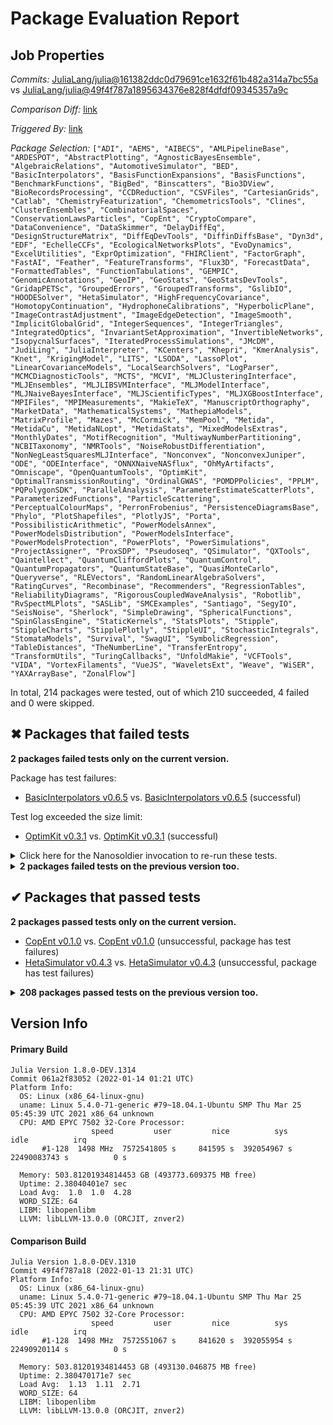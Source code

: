 # Package Evaluation Report

## Job Properties

*Commits:* [JuliaLang/julia@161382ddc0d79691ce1632f61b482a314a7bc55a](https://github.com/JuliaLang/julia/commit/161382ddc0d79691ce1632f61b482a314a7bc55a) vs [JuliaLang/julia@49f4f787a1895634376e828f4dfdf09345357a9c](https://github.com/JuliaLang/julia/commit/49f4f787a1895634376e828f4dfdf09345357a9c)

*Comparison Diff:* [link](https://github.com/JuliaLang/julia/compare/49f4f787a1895634376e828f4dfdf09345357a9c..161382ddc0d79691ce1632f61b482a314a7bc55a)

*Triggered By:* [link](https://github.com/JuliaLang/julia/pull/43793#issuecomment-1012603615)

*Package Selection:* `["ADI", "AEMS", "AIBECS", "AMLPipelineBase", "ARDESPOT", "AbstractPlotting", "AgnosticBayesEnsemble", "AlgebraicRelations", "AutomotiveSimulator", "BED", "BasicInterpolators", "BasisFunctionExpansions", "BasisFunctions", "BenchmarkFunctions", "BigBed", "Binscatters", "Bio3DView", "BioRecordsProcessing", "CCDReduction", "CSVFiles", "CartesianGrids", "Catlab", "ChemistryFeaturization", "ChemometricsTools", "Clines", "ClusterEnsembles", "CombinatorialSpaces", "ConservationLawsParticles", "CopEnt", "CryptoCompare", "DataConvenience", "DataSkimmer", "DelayDiffEq", "DesignStructureMatrix", "DiffEqDevTools", "DiffinDiffsBase", "Dyn3d", "EDF", "EchelleCCFs", "EcologicalNetworksPlots", "EvoDynamics", "ExcelUtilities", "ExprOptimization", "FHIRClient", "FactorGraph", "FastAI", "Feather", "FeatureTransforms", "Flux3D", "ForecastData", "FormattedTables", "FunctionTabulations", "GEMPIC", "GenomicAnnotations", "GeoIP", "GeoStats", "GeoStatsDevTools", "GridapPETSc", "GroupedErrors", "GroupedTransforms", "GslibIO", "HOODESolver", "HetaSimulator", "HighFrequencyCovariance", "HomotopyContinuation", "HydrophoneCalibrations", "HyperbolicPlane", "ImageContrastAdjustment", "ImageEdgeDetection", "ImageSmooth", "ImplicitGlobalGrid", "IntegerSequences", "IntegerTriangles", "IntegratedOptics", "InvariantSetApproximation", "InvertibleNetworks", "IsopycnalSurfaces", "IteratedProcessSimulations", "JMcDM", "JudiLing", "JuliaInterpreter", "KCenters", "Khepri", "KmerAnalysis", "Knet", "KrigingModel", "LITS", "LSODA", "LassoPlot", "LinearCovarianceModels", "LocalSearchSolvers", "LogParser", "MCMCDiagnosticTools", "MCTS", "MCVI", "MLJClusteringInterface", "MLJEnsembles", "MLJLIBSVMInterface", "MLJModelInterface", "MLJNaiveBayesInterface", "MLJScientificTypes", "MLJXGBoostInterface", "MPIFiles", "MPIMeasurements", "MakieTeX", "ManuscriptOrthography", "MarketData", "MathematicalSystems", "MathepiaModels", "MatrixProfile", "Mazes", "McCormick", "MemPool", "Metida", "MetidaCu", "MetidaNLopt", "MetidaStats", "MixedModelsExtras", "MonthlyDates", "MotifRecognition", "MultiwayNumberPartitioning", "NCBITaxonomy", "NMRTools", "NoiseRobustDifferentiation", "NonNegLeastSquaresMLJInterface", "Nonconvex", "NonconvexJuniper", "ODE", "ODEInterface", "ONNXNaiveNASflux", "OhMyArtifacts", "Omniscape", "OpenQuantumTools", "OptimKit", "OptimalTransmissionRouting", "OrdinalGWAS", "POMDPPolicies", "PPLM", "PQPolygonSDK", "ParallelAnalysis", "ParameterEstimateScatterPlots", "ParameterizedFunctions", "ParticleScattering", "PerceptualColourMaps", "PerronFrobenius", "PersistenceDiagramsBase", "Phylo", "PlotShapefiles", "PlotlyJS", "Porta", "PossibilisticArithmetic", "PowerModelsAnnex", "PowerModelsDistribution", "PowerModelsInterface", "PowerModelsProtection", "PowerPlots", "PowerSimulations", "ProjectAssigner", "ProxSDP", "Pseudoseq", "QSimulator", "QXTools", "Qaintellect", "QuantumCliffordPlots", "QuantumControl", "QuantumPropagators", "QuantumStateBase", "QuasiMonteCarlo", "Queryverse", "RLEVectors", "RandomLinearAlgebraSolvers", "RatingCurves", "Recombinase", "Recommenders", "RegressionTables", "ReliabilityDiagrams", "RigorousCoupledWaveAnalysis", "Robotlib", "RvSpectMLPlots", "SASLib", "SMCExamples", "Santiago", "SegyIO", "SeisNoise", "Sherlock", "SimpleDrawing", "SphericalFunctions", "SpinGlassEngine", "StaticKernels", "StatsPlots", "Stipple", "StippleCharts", "StipplePlotly", "StippleUI", "StochasticIntegrals", "StomataModels", "Survival", "SwagUI", "SymbolicRegression", "TableDistances", "TheNumberLine", "TransferEntropy", "TransformUtils", "TuringCallbacks", "UnfoldMakie", "VCFTools", "VIDA", "VortexFilaments", "VueJS", "WaveletsExt", "Weave", "WiSER", "YAXArrayBase", "ZonalFlow"]`

In total, 214 packages were tested, out of which 210 succeeded, 4 failed and 0 were skipped.


## ✖ Packages that failed tests

**2 packages failed tests only on the current version.**

Package has test failures:

- [BasicInterpolators v0.6.5](https://s3.amazonaws.com/julialang-reports/nanosoldier/pkgeval/by_hash/161382d_vs_49f4f78/BasicInterpolators.1.8.0-DEV-061a2f83052.log) vs. [BasicInterpolators v0.6.5](https://s3.amazonaws.com/julialang-reports/nanosoldier/pkgeval/by_hash/161382d_vs_49f4f78/BasicInterpolators.1.8.0-DEV-49f4f787a18.log) (successful)

Test log exceeded the size limit:

- [OptimKit v0.3.1](https://s3.amazonaws.com/julialang-reports/nanosoldier/pkgeval/by_hash/161382d_vs_49f4f78/OptimKit.1.8.0-DEV-061a2f83052.log) vs. [OptimKit v0.3.1](https://s3.amazonaws.com/julialang-reports/nanosoldier/pkgeval/by_hash/161382d_vs_49f4f78/OptimKit.1.8.0-DEV-49f4f787a18.log) (successful)

<details><summary>Click here for the Nanosoldier invocation to re-run these tests.</summary>
<p>

```
@nanosoldier `runtests(["BasicInterpolators", "OptimKit"], vs = ":master")`
```

</p>
</details>


<details><summary><strong>2 packages failed tests on the previous version too.</strong></summary>
<p>

Package has test failures:

- [FHIRClient v1.0.3](https://s3.amazonaws.com/julialang-reports/nanosoldier/pkgeval/by_hash/161382d_vs_49f4f78/FHIRClient.1.8.0-DEV-061a2f83052.log)
- [POMDPPolicies v0.4.2](https://s3.amazonaws.com/julialang-reports/nanosoldier/pkgeval/by_hash/161382d_vs_49f4f78/POMDPPolicies.1.8.0-DEV-061a2f83052.log)

</p>
</details>


## ✔ Packages that passed tests

**2 packages passed tests only on the current version.**

- [CopEnt v0.1.0](https://s3.amazonaws.com/julialang-reports/nanosoldier/pkgeval/by_hash/161382d_vs_49f4f78/CopEnt.1.8.0-DEV-061a2f83052.log) vs. [CopEnt v0.1.0](https://s3.amazonaws.com/julialang-reports/nanosoldier/pkgeval/by_hash/161382d_vs_49f4f78/CopEnt.1.8.0-DEV-49f4f787a18.log) (unsuccessful, package has test failures)
- [HetaSimulator v0.4.3](https://s3.amazonaws.com/julialang-reports/nanosoldier/pkgeval/by_hash/161382d_vs_49f4f78/HetaSimulator.1.8.0-DEV-061a2f83052.log) vs. [HetaSimulator v0.4.3](https://s3.amazonaws.com/julialang-reports/nanosoldier/pkgeval/by_hash/161382d_vs_49f4f78/HetaSimulator.1.8.0-DEV-49f4f787a18.log) (unsuccessful, package has test failures)

<details><summary><strong>208 packages passed tests on the previous version too.</strong></summary>
<p>

- [ADI v0.7.0](https://s3.amazonaws.com/julialang-reports/nanosoldier/pkgeval/by_hash/161382d_vs_49f4f78/ADI.1.8.0-DEV-061a2f83052.log)
- [AEMS v0.1.4](https://s3.amazonaws.com/julialang-reports/nanosoldier/pkgeval/by_hash/161382d_vs_49f4f78/AEMS.1.8.0-DEV-061a2f83052.log)
- [AIBECS v0.11.2](https://s3.amazonaws.com/julialang-reports/nanosoldier/pkgeval/by_hash/161382d_vs_49f4f78/AIBECS.1.8.0-DEV-061a2f83052.log)
- [AMLPipelineBase v0.1.11](https://s3.amazonaws.com/julialang-reports/nanosoldier/pkgeval/by_hash/161382d_vs_49f4f78/AMLPipelineBase.1.8.0-DEV-061a2f83052.log)
- [ARDESPOT v0.3.5](https://s3.amazonaws.com/julialang-reports/nanosoldier/pkgeval/by_hash/161382d_vs_49f4f78/ARDESPOT.1.8.0-DEV-061a2f83052.log)
- [AbstractPlotting v0.18.3](https://s3.amazonaws.com/julialang-reports/nanosoldier/pkgeval/by_hash/161382d_vs_49f4f78/AbstractPlotting.1.8.0-DEV-061a2f83052.log)
- [AgnosticBayesEnsemble v0.2.1](https://s3.amazonaws.com/julialang-reports/nanosoldier/pkgeval/by_hash/161382d_vs_49f4f78/AgnosticBayesEnsemble.1.8.0-DEV-061a2f83052.log)
- [AlgebraicRelations v0.3.0](https://s3.amazonaws.com/julialang-reports/nanosoldier/pkgeval/by_hash/161382d_vs_49f4f78/AlgebraicRelations.1.8.0-DEV-061a2f83052.log)
- [AutomotiveSimulator v0.1.2](https://s3.amazonaws.com/julialang-reports/nanosoldier/pkgeval/by_hash/161382d_vs_49f4f78/AutomotiveSimulator.1.8.0-DEV-061a2f83052.log)
- [BED v0.2.1](https://s3.amazonaws.com/julialang-reports/nanosoldier/pkgeval/by_hash/161382d_vs_49f4f78/BED.1.8.0-DEV-061a2f83052.log)
- [BasisFunctionExpansions v1.1.1](https://s3.amazonaws.com/julialang-reports/nanosoldier/pkgeval/by_hash/161382d_vs_49f4f78/BasisFunctionExpansions.1.8.0-DEV-061a2f83052.log)
- [BasisFunctions v0.4.3](https://s3.amazonaws.com/julialang-reports/nanosoldier/pkgeval/by_hash/161382d_vs_49f4f78/BasisFunctions.1.8.0-DEV-061a2f83052.log)
- [BenchmarkFunctions v0.1.1](https://s3.amazonaws.com/julialang-reports/nanosoldier/pkgeval/by_hash/161382d_vs_49f4f78/BenchmarkFunctions.1.8.0-DEV-061a2f83052.log)
- [BigBed v0.1.0](https://s3.amazonaws.com/julialang-reports/nanosoldier/pkgeval/by_hash/161382d_vs_49f4f78/BigBed.1.8.0-DEV-061a2f83052.log)
- [Binscatters v0.2.1](https://s3.amazonaws.com/julialang-reports/nanosoldier/pkgeval/by_hash/161382d_vs_49f4f78/Binscatters.1.8.0-DEV-061a2f83052.log)
- [Bio3DView v0.1.3](https://s3.amazonaws.com/julialang-reports/nanosoldier/pkgeval/by_hash/161382d_vs_49f4f78/Bio3DView.1.8.0-DEV-061a2f83052.log)
- [BioRecordsProcessing v0.1.0](https://s3.amazonaws.com/julialang-reports/nanosoldier/pkgeval/by_hash/161382d_vs_49f4f78/BioRecordsProcessing.1.8.0-DEV-061a2f83052.log)
- [CCDReduction v0.2.2](https://s3.amazonaws.com/julialang-reports/nanosoldier/pkgeval/by_hash/161382d_vs_49f4f78/CCDReduction.1.8.0-DEV-061a2f83052.log)
- [CSVFiles v1.0.1](https://s3.amazonaws.com/julialang-reports/nanosoldier/pkgeval/by_hash/161382d_vs_49f4f78/CSVFiles.1.8.0-DEV-061a2f83052.log)
- [CartesianGrids v0.1.20](https://s3.amazonaws.com/julialang-reports/nanosoldier/pkgeval/by_hash/161382d_vs_49f4f78/CartesianGrids.1.8.0-DEV-061a2f83052.log)
- [Catlab v0.13.5](https://s3.amazonaws.com/julialang-reports/nanosoldier/pkgeval/by_hash/161382d_vs_49f4f78/Catlab.1.8.0-DEV-061a2f83052.log)
- [ChemistryFeaturization v0.6.1](https://s3.amazonaws.com/julialang-reports/nanosoldier/pkgeval/by_hash/161382d_vs_49f4f78/ChemistryFeaturization.1.8.0-DEV-061a2f83052.log)
- [ChemometricsTools v0.5.15](https://s3.amazonaws.com/julialang-reports/nanosoldier/pkgeval/by_hash/161382d_vs_49f4f78/ChemometricsTools.1.8.0-DEV-061a2f83052.log)
- [Clines v0.1.1](https://s3.amazonaws.com/julialang-reports/nanosoldier/pkgeval/by_hash/161382d_vs_49f4f78/Clines.1.8.0-DEV-061a2f83052.log)
- [ClusterEnsembles v1.0.0](https://s3.amazonaws.com/julialang-reports/nanosoldier/pkgeval/by_hash/161382d_vs_49f4f78/ClusterEnsembles.1.8.0-DEV-061a2f83052.log)
- [CombinatorialSpaces v0.3.0](https://s3.amazonaws.com/julialang-reports/nanosoldier/pkgeval/by_hash/161382d_vs_49f4f78/CombinatorialSpaces.1.8.0-DEV-061a2f83052.log)
- [ConservationLawsParticles v0.8.1](https://s3.amazonaws.com/julialang-reports/nanosoldier/pkgeval/by_hash/161382d_vs_49f4f78/ConservationLawsParticles.1.8.0-DEV-061a2f83052.log)
- [CryptoCompare v0.1.0](https://s3.amazonaws.com/julialang-reports/nanosoldier/pkgeval/by_hash/161382d_vs_49f4f78/CryptoCompare.1.8.0-DEV-061a2f83052.log)
- [DataConvenience v0.3.4](https://s3.amazonaws.com/julialang-reports/nanosoldier/pkgeval/by_hash/161382d_vs_49f4f78/DataConvenience.1.8.0-DEV-061a2f83052.log)
- [DataSkimmer v0.4.1](https://s3.amazonaws.com/julialang-reports/nanosoldier/pkgeval/by_hash/161382d_vs_49f4f78/DataSkimmer.1.8.0-DEV-061a2f83052.log)
- [DelayDiffEq v5.33.0](https://s3.amazonaws.com/julialang-reports/nanosoldier/pkgeval/by_hash/161382d_vs_49f4f78/DelayDiffEq.1.8.0-DEV-061a2f83052.log)
- [DesignStructureMatrix v0.1.0](https://s3.amazonaws.com/julialang-reports/nanosoldier/pkgeval/by_hash/161382d_vs_49f4f78/DesignStructureMatrix.1.8.0-DEV-061a2f83052.log)
- [DiffEqDevTools v2.28.0](https://s3.amazonaws.com/julialang-reports/nanosoldier/pkgeval/by_hash/161382d_vs_49f4f78/DiffEqDevTools.1.8.0-DEV-061a2f83052.log)
- [DiffinDiffsBase v0.4.0](https://s3.amazonaws.com/julialang-reports/nanosoldier/pkgeval/by_hash/161382d_vs_49f4f78/DiffinDiffsBase.1.8.0-DEV-061a2f83052.log)
- [Dyn3d v0.2.1](https://s3.amazonaws.com/julialang-reports/nanosoldier/pkgeval/by_hash/161382d_vs_49f4f78/Dyn3d.1.8.0-DEV-061a2f83052.log)
- [EDF v0.7.2](https://s3.amazonaws.com/julialang-reports/nanosoldier/pkgeval/by_hash/161382d_vs_49f4f78/EDF.1.8.0-DEV-061a2f83052.log)
- [EchelleCCFs v0.2.3](https://s3.amazonaws.com/julialang-reports/nanosoldier/pkgeval/by_hash/161382d_vs_49f4f78/EchelleCCFs.1.8.0-DEV-061a2f83052.log)
- [EcologicalNetworksPlots v0.1.0](https://s3.amazonaws.com/julialang-reports/nanosoldier/pkgeval/by_hash/161382d_vs_49f4f78/EcologicalNetworksPlots.1.8.0-DEV-061a2f83052.log)
- [EvoDynamics v0.11.0](https://s3.amazonaws.com/julialang-reports/nanosoldier/pkgeval/by_hash/161382d_vs_49f4f78/EvoDynamics.1.8.0-DEV-061a2f83052.log)
- [ExcelUtilities v0.1.0](https://s3.amazonaws.com/julialang-reports/nanosoldier/pkgeval/by_hash/161382d_vs_49f4f78/ExcelUtilities.1.8.0-DEV-061a2f83052.log)
- [ExprOptimization v0.2.2](https://s3.amazonaws.com/julialang-reports/nanosoldier/pkgeval/by_hash/161382d_vs_49f4f78/ExprOptimization.1.8.0-DEV-061a2f83052.log)
- [FactorGraph v0.1.2](https://s3.amazonaws.com/julialang-reports/nanosoldier/pkgeval/by_hash/161382d_vs_49f4f78/FactorGraph.1.8.0-DEV-061a2f83052.log)
- [FastAI v0.3.0](https://s3.amazonaws.com/julialang-reports/nanosoldier/pkgeval/by_hash/161382d_vs_49f4f78/FastAI.1.8.0-DEV-061a2f83052.log)
- [Feather v0.5.10](https://s3.amazonaws.com/julialang-reports/nanosoldier/pkgeval/by_hash/161382d_vs_49f4f78/Feather.1.8.0-DEV-061a2f83052.log)
- [FeatureTransforms v0.3.11](https://s3.amazonaws.com/julialang-reports/nanosoldier/pkgeval/by_hash/161382d_vs_49f4f78/FeatureTransforms.1.8.0-DEV-061a2f83052.log)
- [Flux3D v0.1.6](https://s3.amazonaws.com/julialang-reports/nanosoldier/pkgeval/by_hash/161382d_vs_49f4f78/Flux3D.1.8.0-DEV-061a2f83052.log)
- [ForecastData v0.1.1](https://s3.amazonaws.com/julialang-reports/nanosoldier/pkgeval/by_hash/161382d_vs_49f4f78/ForecastData.1.8.0-DEV-061a2f83052.log)
- [FormattedTables v0.2.0](https://s3.amazonaws.com/julialang-reports/nanosoldier/pkgeval/by_hash/161382d_vs_49f4f78/FormattedTables.1.8.0-DEV-061a2f83052.log)
- [FunctionTabulations v0.1.0](https://s3.amazonaws.com/julialang-reports/nanosoldier/pkgeval/by_hash/161382d_vs_49f4f78/FunctionTabulations.1.8.0-DEV-061a2f83052.log)
- [GEMPIC v0.3.0](https://s3.amazonaws.com/julialang-reports/nanosoldier/pkgeval/by_hash/161382d_vs_49f4f78/GEMPIC.1.8.0-DEV-061a2f83052.log)
- [GenomicAnnotations v0.3.2](https://s3.amazonaws.com/julialang-reports/nanosoldier/pkgeval/by_hash/161382d_vs_49f4f78/GenomicAnnotations.1.8.0-DEV-061a2f83052.log)
- [GeoIP v0.5.3](https://s3.amazonaws.com/julialang-reports/nanosoldier/pkgeval/by_hash/161382d_vs_49f4f78/GeoIP.1.8.0-DEV-061a2f83052.log)
- [GeoStats v0.29.1](https://s3.amazonaws.com/julialang-reports/nanosoldier/pkgeval/by_hash/161382d_vs_49f4f78/GeoStats.1.8.0-DEV-061a2f83052.log)
- [GeoStatsDevTools v0.5.0](https://s3.amazonaws.com/julialang-reports/nanosoldier/pkgeval/by_hash/161382d_vs_49f4f78/GeoStatsDevTools.1.8.0-DEV-061a2f83052.log)
- [GridapPETSc v0.4.0](https://s3.amazonaws.com/julialang-reports/nanosoldier/pkgeval/by_hash/161382d_vs_49f4f78/GridapPETSc.1.8.0-DEV-061a2f83052.log)
- [GroupedErrors v0.2.1](https://s3.amazonaws.com/julialang-reports/nanosoldier/pkgeval/by_hash/161382d_vs_49f4f78/GroupedErrors.1.8.0-DEV-061a2f83052.log)
- [GroupedTransforms v1.1.2](https://s3.amazonaws.com/julialang-reports/nanosoldier/pkgeval/by_hash/161382d_vs_49f4f78/GroupedTransforms.1.8.0-DEV-061a2f83052.log)
- [GslibIO v0.7.11](https://s3.amazonaws.com/julialang-reports/nanosoldier/pkgeval/by_hash/161382d_vs_49f4f78/GslibIO.1.8.0-DEV-061a2f83052.log)
- [HOODESolver v0.2.4](https://s3.amazonaws.com/julialang-reports/nanosoldier/pkgeval/by_hash/161382d_vs_49f4f78/HOODESolver.1.8.0-DEV-061a2f83052.log)
- [HighFrequencyCovariance v0.3.2](https://s3.amazonaws.com/julialang-reports/nanosoldier/pkgeval/by_hash/161382d_vs_49f4f78/HighFrequencyCovariance.1.8.0-DEV-061a2f83052.log)
- [HomotopyContinuation v2.6.3](https://s3.amazonaws.com/julialang-reports/nanosoldier/pkgeval/by_hash/161382d_vs_49f4f78/HomotopyContinuation.1.8.0-DEV-061a2f83052.log)
- [HydrophoneCalibrations v0.2.7](https://s3.amazonaws.com/julialang-reports/nanosoldier/pkgeval/by_hash/161382d_vs_49f4f78/HydrophoneCalibrations.1.8.0-DEV-061a2f83052.log)
- [HyperbolicPlane v0.2.4](https://s3.amazonaws.com/julialang-reports/nanosoldier/pkgeval/by_hash/161382d_vs_49f4f78/HyperbolicPlane.1.8.0-DEV-061a2f83052.log)
- [ImageContrastAdjustment v0.3.10](https://s3.amazonaws.com/julialang-reports/nanosoldier/pkgeval/by_hash/161382d_vs_49f4f78/ImageContrastAdjustment.1.8.0-DEV-061a2f83052.log)
- [ImageEdgeDetection v0.1.5](https://s3.amazonaws.com/julialang-reports/nanosoldier/pkgeval/by_hash/161382d_vs_49f4f78/ImageEdgeDetection.1.8.0-DEV-061a2f83052.log)
- [ImageSmooth v0.1.1](https://s3.amazonaws.com/julialang-reports/nanosoldier/pkgeval/by_hash/161382d_vs_49f4f78/ImageSmooth.1.8.0-DEV-061a2f83052.log)
- [ImplicitGlobalGrid v0.11.1](https://s3.amazonaws.com/julialang-reports/nanosoldier/pkgeval/by_hash/161382d_vs_49f4f78/ImplicitGlobalGrid.1.8.0-DEV-061a2f83052.log)
- [IntegerSequences v0.3.0](https://s3.amazonaws.com/julialang-reports/nanosoldier/pkgeval/by_hash/161382d_vs_49f4f78/IntegerSequences.1.8.0-DEV-061a2f83052.log)
- [IntegerTriangles v0.3.0](https://s3.amazonaws.com/julialang-reports/nanosoldier/pkgeval/by_hash/161382d_vs_49f4f78/IntegerTriangles.1.8.0-DEV-061a2f83052.log)
- [IntegratedOptics v0.4.1](https://s3.amazonaws.com/julialang-reports/nanosoldier/pkgeval/by_hash/161382d_vs_49f4f78/IntegratedOptics.1.8.0-DEV-061a2f83052.log)
- [InvariantSetApproximation v0.1.0](https://s3.amazonaws.com/julialang-reports/nanosoldier/pkgeval/by_hash/161382d_vs_49f4f78/InvariantSetApproximation.1.8.0-DEV-061a2f83052.log)
- [InvertibleNetworks v2.1.0](https://s3.amazonaws.com/julialang-reports/nanosoldier/pkgeval/by_hash/161382d_vs_49f4f78/InvertibleNetworks.1.8.0-DEV-061a2f83052.log)
- [IsopycnalSurfaces v0.1.6](https://s3.amazonaws.com/julialang-reports/nanosoldier/pkgeval/by_hash/161382d_vs_49f4f78/IsopycnalSurfaces.1.8.0-DEV-061a2f83052.log)
- [IteratedProcessSimulations v0.1.0](https://s3.amazonaws.com/julialang-reports/nanosoldier/pkgeval/by_hash/161382d_vs_49f4f78/IteratedProcessSimulations.1.8.0-DEV-061a2f83052.log)
- [JMcDM v0.3.3](https://s3.amazonaws.com/julialang-reports/nanosoldier/pkgeval/by_hash/161382d_vs_49f4f78/JMcDM.1.8.0-DEV-061a2f83052.log)
- [JudiLing v0.5.2](https://s3.amazonaws.com/julialang-reports/nanosoldier/pkgeval/by_hash/161382d_vs_49f4f78/JudiLing.1.8.0-DEV-061a2f83052.log)
- [JuliaInterpreter v0.9.0](https://s3.amazonaws.com/julialang-reports/nanosoldier/pkgeval/by_hash/161382d_vs_49f4f78/JuliaInterpreter.1.8.0-DEV-061a2f83052.log)
- [KCenters v0.5.1](https://s3.amazonaws.com/julialang-reports/nanosoldier/pkgeval/by_hash/161382d_vs_49f4f78/KCenters.1.8.0-DEV-061a2f83052.log)
- [Khepri v0.1.0](https://s3.amazonaws.com/julialang-reports/nanosoldier/pkgeval/by_hash/161382d_vs_49f4f78/Khepri.1.8.0-DEV-061a2f83052.log)
- [KmerAnalysis v0.4.4](https://s3.amazonaws.com/julialang-reports/nanosoldier/pkgeval/by_hash/161382d_vs_49f4f78/KmerAnalysis.1.8.0-DEV-061a2f83052.log)
- [Knet v1.4.9](https://s3.amazonaws.com/julialang-reports/nanosoldier/pkgeval/by_hash/161382d_vs_49f4f78/Knet.1.8.0-DEV-061a2f83052.log)
- [KrigingModel v0.1.5](https://s3.amazonaws.com/julialang-reports/nanosoldier/pkgeval/by_hash/161382d_vs_49f4f78/KrigingModel.1.8.0-DEV-061a2f83052.log)
- [LITS v0.4.0](https://s3.amazonaws.com/julialang-reports/nanosoldier/pkgeval/by_hash/161382d_vs_49f4f78/LITS.1.8.0-DEV-061a2f83052.log)
- [LSODA v0.7.0](https://s3.amazonaws.com/julialang-reports/nanosoldier/pkgeval/by_hash/161382d_vs_49f4f78/LSODA.1.8.0-DEV-061a2f83052.log)
- [LassoPlot v1.1.1](https://s3.amazonaws.com/julialang-reports/nanosoldier/pkgeval/by_hash/161382d_vs_49f4f78/LassoPlot.1.8.0-DEV-061a2f83052.log)
- [LinearCovarianceModels v0.2.2](https://s3.amazonaws.com/julialang-reports/nanosoldier/pkgeval/by_hash/161382d_vs_49f4f78/LinearCovarianceModels.1.8.0-DEV-061a2f83052.log)
- [LocalSearchSolvers v0.3.13](https://s3.amazonaws.com/julialang-reports/nanosoldier/pkgeval/by_hash/161382d_vs_49f4f78/LocalSearchSolvers.1.8.0-DEV-061a2f83052.log)
- [LogParser v0.7.0](https://s3.amazonaws.com/julialang-reports/nanosoldier/pkgeval/by_hash/161382d_vs_49f4f78/LogParser.1.8.0-DEV-061a2f83052.log)
- [MCMCDiagnosticTools v0.1.3](https://s3.amazonaws.com/julialang-reports/nanosoldier/pkgeval/by_hash/161382d_vs_49f4f78/MCMCDiagnosticTools.1.8.0-DEV-061a2f83052.log)
- [MCTS v0.4.7](https://s3.amazonaws.com/julialang-reports/nanosoldier/pkgeval/by_hash/161382d_vs_49f4f78/MCTS.1.8.0-DEV-061a2f83052.log)
- [MCVI v0.3.2](https://s3.amazonaws.com/julialang-reports/nanosoldier/pkgeval/by_hash/161382d_vs_49f4f78/MCVI.1.8.0-DEV-061a2f83052.log)
- [MLJClusteringInterface v0.1.4](https://s3.amazonaws.com/julialang-reports/nanosoldier/pkgeval/by_hash/161382d_vs_49f4f78/MLJClusteringInterface.1.8.0-DEV-061a2f83052.log)
- [MLJEnsembles v0.2.0](https://s3.amazonaws.com/julialang-reports/nanosoldier/pkgeval/by_hash/161382d_vs_49f4f78/MLJEnsembles.1.8.0-DEV-061a2f83052.log)
- [MLJLIBSVMInterface v0.1.4](https://s3.amazonaws.com/julialang-reports/nanosoldier/pkgeval/by_hash/161382d_vs_49f4f78/MLJLIBSVMInterface.1.8.0-DEV-061a2f83052.log)
- [MLJModelInterface v1.3.5](https://s3.amazonaws.com/julialang-reports/nanosoldier/pkgeval/by_hash/161382d_vs_49f4f78/MLJModelInterface.1.8.0-DEV-061a2f83052.log)
- [MLJNaiveBayesInterface v0.1.4](https://s3.amazonaws.com/julialang-reports/nanosoldier/pkgeval/by_hash/161382d_vs_49f4f78/MLJNaiveBayesInterface.1.8.0-DEV-061a2f83052.log)
- [MLJScientificTypes v0.4.8](https://s3.amazonaws.com/julialang-reports/nanosoldier/pkgeval/by_hash/161382d_vs_49f4f78/MLJScientificTypes.1.8.0-DEV-061a2f83052.log)
- [MLJXGBoostInterface v0.1.5](https://s3.amazonaws.com/julialang-reports/nanosoldier/pkgeval/by_hash/161382d_vs_49f4f78/MLJXGBoostInterface.1.8.0-DEV-061a2f83052.log)
- [MPIFiles v0.12.1](https://s3.amazonaws.com/julialang-reports/nanosoldier/pkgeval/by_hash/161382d_vs_49f4f78/MPIFiles.1.8.0-DEV-061a2f83052.log)
- [MPIMeasurements v0.2.0](https://s3.amazonaws.com/julialang-reports/nanosoldier/pkgeval/by_hash/161382d_vs_49f4f78/MPIMeasurements.1.8.0-DEV-061a2f83052.log)
- [MakieTeX v0.0.4](https://s3.amazonaws.com/julialang-reports/nanosoldier/pkgeval/by_hash/161382d_vs_49f4f78/MakieTeX.1.8.0-DEV-061a2f83052.log)
- [ManuscriptOrthography v0.2.2](https://s3.amazonaws.com/julialang-reports/nanosoldier/pkgeval/by_hash/161382d_vs_49f4f78/ManuscriptOrthography.1.8.0-DEV-061a2f83052.log)
- [MarketData v0.13.7](https://s3.amazonaws.com/julialang-reports/nanosoldier/pkgeval/by_hash/161382d_vs_49f4f78/MarketData.1.8.0-DEV-061a2f83052.log)
- [MathematicalSystems v0.11.11](https://s3.amazonaws.com/julialang-reports/nanosoldier/pkgeval/by_hash/161382d_vs_49f4f78/MathematicalSystems.1.8.0-DEV-061a2f83052.log)
- [MathepiaModels v0.1.0](https://s3.amazonaws.com/julialang-reports/nanosoldier/pkgeval/by_hash/161382d_vs_49f4f78/MathepiaModels.1.8.0-DEV-061a2f83052.log)
- [MatrixProfile v1.0.3](https://s3.amazonaws.com/julialang-reports/nanosoldier/pkgeval/by_hash/161382d_vs_49f4f78/MatrixProfile.1.8.0-DEV-061a2f83052.log)
- [Mazes v0.1.3](https://s3.amazonaws.com/julialang-reports/nanosoldier/pkgeval/by_hash/161382d_vs_49f4f78/Mazes.1.8.0-DEV-061a2f83052.log)
- [McCormick v0.11.0](https://s3.amazonaws.com/julialang-reports/nanosoldier/pkgeval/by_hash/161382d_vs_49f4f78/McCormick.1.8.0-DEV-061a2f83052.log)
- [MemPool v0.3.9](https://s3.amazonaws.com/julialang-reports/nanosoldier/pkgeval/by_hash/161382d_vs_49f4f78/MemPool.1.8.0-DEV-061a2f83052.log)
- [Metida v0.12.4](https://s3.amazonaws.com/julialang-reports/nanosoldier/pkgeval/by_hash/161382d_vs_49f4f78/Metida.1.8.0-DEV-061a2f83052.log)
- [MetidaCu v0.4.1](https://s3.amazonaws.com/julialang-reports/nanosoldier/pkgeval/by_hash/161382d_vs_49f4f78/MetidaCu.1.8.0-DEV-061a2f83052.log)
- [MetidaNLopt v0.4.0](https://s3.amazonaws.com/julialang-reports/nanosoldier/pkgeval/by_hash/161382d_vs_49f4f78/MetidaNLopt.1.8.0-DEV-061a2f83052.log)
- [MetidaStats v0.1.0](https://s3.amazonaws.com/julialang-reports/nanosoldier/pkgeval/by_hash/161382d_vs_49f4f78/MetidaStats.1.8.0-DEV-061a2f83052.log)
- [MixedModelsExtras v0.1.2](https://s3.amazonaws.com/julialang-reports/nanosoldier/pkgeval/by_hash/161382d_vs_49f4f78/MixedModelsExtras.1.8.0-DEV-061a2f83052.log)
- [MonthlyDates v1.0.0](https://s3.amazonaws.com/julialang-reports/nanosoldier/pkgeval/by_hash/161382d_vs_49f4f78/MonthlyDates.1.8.0-DEV-061a2f83052.log)
- [MotifRecognition v0.1.11](https://s3.amazonaws.com/julialang-reports/nanosoldier/pkgeval/by_hash/161382d_vs_49f4f78/MotifRecognition.1.8.0-DEV-061a2f83052.log)
- [MultiwayNumberPartitioning v0.1.0](https://s3.amazonaws.com/julialang-reports/nanosoldier/pkgeval/by_hash/161382d_vs_49f4f78/MultiwayNumberPartitioning.1.8.0-DEV-061a2f83052.log)
- [NCBITaxonomy v0.2.3](https://s3.amazonaws.com/julialang-reports/nanosoldier/pkgeval/by_hash/161382d_vs_49f4f78/NCBITaxonomy.1.8.0-DEV-061a2f83052.log)
- [NMRTools v0.0.1](https://s3.amazonaws.com/julialang-reports/nanosoldier/pkgeval/by_hash/161382d_vs_49f4f78/NMRTools.1.8.0-DEV-061a2f83052.log)
- [NoiseRobustDifferentiation v0.2.1](https://s3.amazonaws.com/julialang-reports/nanosoldier/pkgeval/by_hash/161382d_vs_49f4f78/NoiseRobustDifferentiation.1.8.0-DEV-061a2f83052.log)
- [NonNegLeastSquaresMLJInterface v0.1.0](https://s3.amazonaws.com/julialang-reports/nanosoldier/pkgeval/by_hash/161382d_vs_49f4f78/NonNegLeastSquaresMLJInterface.1.8.0-DEV-061a2f83052.log)
- [Nonconvex v1.0.1](https://s3.amazonaws.com/julialang-reports/nanosoldier/pkgeval/by_hash/161382d_vs_49f4f78/Nonconvex.1.8.0-DEV-061a2f83052.log)
- [NonconvexJuniper v0.2.0](https://s3.amazonaws.com/julialang-reports/nanosoldier/pkgeval/by_hash/161382d_vs_49f4f78/NonconvexJuniper.1.8.0-DEV-061a2f83052.log)
- [ODE v2.13.0](https://s3.amazonaws.com/julialang-reports/nanosoldier/pkgeval/by_hash/161382d_vs_49f4f78/ODE.1.8.0-DEV-061a2f83052.log)
- [ODEInterface v0.5.0](https://s3.amazonaws.com/julialang-reports/nanosoldier/pkgeval/by_hash/161382d_vs_49f4f78/ODEInterface.1.8.0-DEV-061a2f83052.log)
- [ONNXNaiveNASflux v0.2.2](https://s3.amazonaws.com/julialang-reports/nanosoldier/pkgeval/by_hash/161382d_vs_49f4f78/ONNXNaiveNASflux.1.8.0-DEV-061a2f83052.log)
- [OhMyArtifacts v0.2.0](https://s3.amazonaws.com/julialang-reports/nanosoldier/pkgeval/by_hash/161382d_vs_49f4f78/OhMyArtifacts.1.8.0-DEV-061a2f83052.log)
- [Omniscape v0.5.7](https://s3.amazonaws.com/julialang-reports/nanosoldier/pkgeval/by_hash/161382d_vs_49f4f78/Omniscape.1.8.0-DEV-061a2f83052.log)
- [OpenQuantumTools v0.6.3](https://s3.amazonaws.com/julialang-reports/nanosoldier/pkgeval/by_hash/161382d_vs_49f4f78/OpenQuantumTools.1.8.0-DEV-061a2f83052.log)
- [OptimalTransmissionRouting v0.1.4](https://s3.amazonaws.com/julialang-reports/nanosoldier/pkgeval/by_hash/161382d_vs_49f4f78/OptimalTransmissionRouting.1.8.0-DEV-061a2f83052.log)
- [OrdinalGWAS v0.6.0](https://s3.amazonaws.com/julialang-reports/nanosoldier/pkgeval/by_hash/161382d_vs_49f4f78/OrdinalGWAS.1.8.0-DEV-061a2f83052.log)
- [PPLM v0.1.0](https://s3.amazonaws.com/julialang-reports/nanosoldier/pkgeval/by_hash/161382d_vs_49f4f78/PPLM.1.8.0-DEV-061a2f83052.log)
- [PQPolygonSDK v0.1.4](https://s3.amazonaws.com/julialang-reports/nanosoldier/pkgeval/by_hash/161382d_vs_49f4f78/PQPolygonSDK.1.8.0-DEV-061a2f83052.log)
- [ParallelAnalysis v0.1.2](https://s3.amazonaws.com/julialang-reports/nanosoldier/pkgeval/by_hash/161382d_vs_49f4f78/ParallelAnalysis.1.8.0-DEV-061a2f83052.log)
- [ParameterEstimateScatterPlots v0.1.0](https://s3.amazonaws.com/julialang-reports/nanosoldier/pkgeval/by_hash/161382d_vs_49f4f78/ParameterEstimateScatterPlots.1.8.0-DEV-061a2f83052.log)
- [ParameterizedFunctions v5.13.0](https://s3.amazonaws.com/julialang-reports/nanosoldier/pkgeval/by_hash/161382d_vs_49f4f78/ParameterizedFunctions.1.8.0-DEV-061a2f83052.log)
- [ParticleScattering v0.1.0](https://s3.amazonaws.com/julialang-reports/nanosoldier/pkgeval/by_hash/161382d_vs_49f4f78/ParticleScattering.1.8.0-DEV-061a2f83052.log)
- [PerceptualColourMaps v0.3.5](https://s3.amazonaws.com/julialang-reports/nanosoldier/pkgeval/by_hash/161382d_vs_49f4f78/PerceptualColourMaps.1.8.0-DEV-061a2f83052.log)
- [PerronFrobenius v1.0.1](https://s3.amazonaws.com/julialang-reports/nanosoldier/pkgeval/by_hash/161382d_vs_49f4f78/PerronFrobenius.1.8.0-DEV-061a2f83052.log)
- [PersistenceDiagramsBase v0.1.1](https://s3.amazonaws.com/julialang-reports/nanosoldier/pkgeval/by_hash/161382d_vs_49f4f78/PersistenceDiagramsBase.1.8.0-DEV-061a2f83052.log)
- [Phylo v0.4.21](https://s3.amazonaws.com/julialang-reports/nanosoldier/pkgeval/by_hash/161382d_vs_49f4f78/Phylo.1.8.0-DEV-061a2f83052.log)
- [PlotShapefiles v0.2.2](https://s3.amazonaws.com/julialang-reports/nanosoldier/pkgeval/by_hash/161382d_vs_49f4f78/PlotShapefiles.1.8.0-DEV-061a2f83052.log)
- [PlotlyJS v0.18.8](https://s3.amazonaws.com/julialang-reports/nanosoldier/pkgeval/by_hash/161382d_vs_49f4f78/PlotlyJS.1.8.0-DEV-061a2f83052.log)
- [Porta v0.1.4](https://s3.amazonaws.com/julialang-reports/nanosoldier/pkgeval/by_hash/161382d_vs_49f4f78/Porta.1.8.0-DEV-061a2f83052.log)
- [PossibilisticArithmetic v0.1.1](https://s3.amazonaws.com/julialang-reports/nanosoldier/pkgeval/by_hash/161382d_vs_49f4f78/PossibilisticArithmetic.1.8.0-DEV-061a2f83052.log)
- [PowerModelsAnnex v0.8.1](https://s3.amazonaws.com/julialang-reports/nanosoldier/pkgeval/by_hash/161382d_vs_49f4f78/PowerModelsAnnex.1.8.0-DEV-061a2f83052.log)
- [PowerModelsDistribution v0.14.0](https://s3.amazonaws.com/julialang-reports/nanosoldier/pkgeval/by_hash/161382d_vs_49f4f78/PowerModelsDistribution.1.8.0-DEV-061a2f83052.log)
- [PowerModelsInterface v0.1.2](https://s3.amazonaws.com/julialang-reports/nanosoldier/pkgeval/by_hash/161382d_vs_49f4f78/PowerModelsInterface.1.8.0-DEV-061a2f83052.log)
- [PowerModelsProtection v0.5.0](https://s3.amazonaws.com/julialang-reports/nanosoldier/pkgeval/by_hash/161382d_vs_49f4f78/PowerModelsProtection.1.8.0-DEV-061a2f83052.log)
- [PowerPlots v0.4.2](https://s3.amazonaws.com/julialang-reports/nanosoldier/pkgeval/by_hash/161382d_vs_49f4f78/PowerPlots.1.8.0-DEV-061a2f83052.log)
- [PowerSimulations v0.14.9](https://s3.amazonaws.com/julialang-reports/nanosoldier/pkgeval/by_hash/161382d_vs_49f4f78/PowerSimulations.1.8.0-DEV-061a2f83052.log)
- [ProjectAssigner v0.1.1](https://s3.amazonaws.com/julialang-reports/nanosoldier/pkgeval/by_hash/161382d_vs_49f4f78/ProjectAssigner.1.8.0-DEV-061a2f83052.log)
- [ProxSDP v1.7.0](https://s3.amazonaws.com/julialang-reports/nanosoldier/pkgeval/by_hash/161382d_vs_49f4f78/ProxSDP.1.8.0-DEV-061a2f83052.log)
- [Pseudoseq v0.2.0](https://s3.amazonaws.com/julialang-reports/nanosoldier/pkgeval/by_hash/161382d_vs_49f4f78/Pseudoseq.1.8.0-DEV-061a2f83052.log)
- [QSimulator v0.2.0](https://s3.amazonaws.com/julialang-reports/nanosoldier/pkgeval/by_hash/161382d_vs_49f4f78/QSimulator.1.8.0-DEV-061a2f83052.log)
- [QXTools v0.2.5](https://s3.amazonaws.com/julialang-reports/nanosoldier/pkgeval/by_hash/161382d_vs_49f4f78/QXTools.1.8.0-DEV-061a2f83052.log)
- [Qaintellect v0.1.0](https://s3.amazonaws.com/julialang-reports/nanosoldier/pkgeval/by_hash/161382d_vs_49f4f78/Qaintellect.1.8.0-DEV-061a2f83052.log)
- [QuantumCliffordPlots v0.1.0](https://s3.amazonaws.com/julialang-reports/nanosoldier/pkgeval/by_hash/161382d_vs_49f4f78/QuantumCliffordPlots.1.8.0-DEV-061a2f83052.log)
- [QuantumControl v0.0.3](https://s3.amazonaws.com/julialang-reports/nanosoldier/pkgeval/by_hash/161382d_vs_49f4f78/QuantumControl.1.8.0-DEV-061a2f83052.log)
- [QuantumPropagators v0.0.3](https://s3.amazonaws.com/julialang-reports/nanosoldier/pkgeval/by_hash/161382d_vs_49f4f78/QuantumPropagators.1.8.0-DEV-061a2f83052.log)
- [QuantumStateBase v1.1.0](https://s3.amazonaws.com/julialang-reports/nanosoldier/pkgeval/by_hash/161382d_vs_49f4f78/QuantumStateBase.1.8.0-DEV-061a2f83052.log)
- [QuasiMonteCarlo v0.2.4](https://s3.amazonaws.com/julialang-reports/nanosoldier/pkgeval/by_hash/161382d_vs_49f4f78/QuasiMonteCarlo.1.8.0-DEV-061a2f83052.log)
- [Queryverse v0.7.0](https://s3.amazonaws.com/julialang-reports/nanosoldier/pkgeval/by_hash/161382d_vs_49f4f78/Queryverse.1.8.0-DEV-061a2f83052.log)
- [RLEVectors v0.9.7](https://s3.amazonaws.com/julialang-reports/nanosoldier/pkgeval/by_hash/161382d_vs_49f4f78/RLEVectors.1.8.0-DEV-061a2f83052.log)
- [RandomLinearAlgebraSolvers v0.1.1](https://s3.amazonaws.com/julialang-reports/nanosoldier/pkgeval/by_hash/161382d_vs_49f4f78/RandomLinearAlgebraSolvers.1.8.0-DEV-061a2f83052.log)
- [RatingCurves v0.1.2](https://s3.amazonaws.com/julialang-reports/nanosoldier/pkgeval/by_hash/161382d_vs_49f4f78/RatingCurves.1.8.0-DEV-061a2f83052.log)
- [Recombinase v0.1.1](https://s3.amazonaws.com/julialang-reports/nanosoldier/pkgeval/by_hash/161382d_vs_49f4f78/Recombinase.1.8.0-DEV-061a2f83052.log)
- [Recommenders v0.1.2](https://s3.amazonaws.com/julialang-reports/nanosoldier/pkgeval/by_hash/161382d_vs_49f4f78/Recommenders.1.8.0-DEV-061a2f83052.log)
- [RegressionTables v0.5.3](https://s3.amazonaws.com/julialang-reports/nanosoldier/pkgeval/by_hash/161382d_vs_49f4f78/RegressionTables.1.8.0-DEV-061a2f83052.log)
- [ReliabilityDiagrams v0.2.3](https://s3.amazonaws.com/julialang-reports/nanosoldier/pkgeval/by_hash/161382d_vs_49f4f78/ReliabilityDiagrams.1.8.0-DEV-061a2f83052.log)
- [RigorousCoupledWaveAnalysis v1.0.1](https://s3.amazonaws.com/julialang-reports/nanosoldier/pkgeval/by_hash/161382d_vs_49f4f78/RigorousCoupledWaveAnalysis.1.8.0-DEV-061a2f83052.log)
- [Robotlib v1.1.13](https://s3.amazonaws.com/julialang-reports/nanosoldier/pkgeval/by_hash/161382d_vs_49f4f78/Robotlib.1.8.0-DEV-061a2f83052.log)
- [RvSpectMLPlots v0.0.1](https://s3.amazonaws.com/julialang-reports/nanosoldier/pkgeval/by_hash/161382d_vs_49f4f78/RvSpectMLPlots.1.8.0-DEV-061a2f83052.log)
- [SASLib v1.3.1](https://s3.amazonaws.com/julialang-reports/nanosoldier/pkgeval/by_hash/161382d_vs_49f4f78/SASLib.1.8.0-DEV-061a2f83052.log)
- [SMCExamples v0.6.1](https://s3.amazonaws.com/julialang-reports/nanosoldier/pkgeval/by_hash/161382d_vs_49f4f78/SMCExamples.1.8.0-DEV-061a2f83052.log)
- [Santiago v0.8.0](https://s3.amazonaws.com/julialang-reports/nanosoldier/pkgeval/by_hash/161382d_vs_49f4f78/Santiago.1.8.0-DEV-061a2f83052.log)
- [SegyIO v0.7.6](https://s3.amazonaws.com/julialang-reports/nanosoldier/pkgeval/by_hash/161382d_vs_49f4f78/SegyIO.1.8.0-DEV-061a2f83052.log)
- [SeisNoise v0.5.2](https://s3.amazonaws.com/julialang-reports/nanosoldier/pkgeval/by_hash/161382d_vs_49f4f78/SeisNoise.1.8.0-DEV-061a2f83052.log)
- [Sherlock v0.1.3](https://s3.amazonaws.com/julialang-reports/nanosoldier/pkgeval/by_hash/161382d_vs_49f4f78/Sherlock.1.8.0-DEV-061a2f83052.log)
- [SimpleDrawing v0.2.9](https://s3.amazonaws.com/julialang-reports/nanosoldier/pkgeval/by_hash/161382d_vs_49f4f78/SimpleDrawing.1.8.0-DEV-061a2f83052.log)
- [SphericalFunctions v0.3.3](https://s3.amazonaws.com/julialang-reports/nanosoldier/pkgeval/by_hash/161382d_vs_49f4f78/SphericalFunctions.1.8.0-DEV-061a2f83052.log)
- [SpinGlassEngine v0.2.0](https://s3.amazonaws.com/julialang-reports/nanosoldier/pkgeval/by_hash/161382d_vs_49f4f78/SpinGlassEngine.1.8.0-DEV-061a2f83052.log)
- [StaticKernels v0.6.1](https://s3.amazonaws.com/julialang-reports/nanosoldier/pkgeval/by_hash/161382d_vs_49f4f78/StaticKernels.1.8.0-DEV-061a2f83052.log)
- [StatsPlots v0.14.30](https://s3.amazonaws.com/julialang-reports/nanosoldier/pkgeval/by_hash/161382d_vs_49f4f78/StatsPlots.1.8.0-DEV-061a2f83052.log)
- [Stipple v0.20.2](https://s3.amazonaws.com/julialang-reports/nanosoldier/pkgeval/by_hash/161382d_vs_49f4f78/Stipple.1.8.0-DEV-061a2f83052.log)
- [StippleCharts v0.16.0](https://s3.amazonaws.com/julialang-reports/nanosoldier/pkgeval/by_hash/161382d_vs_49f4f78/StippleCharts.1.8.0-DEV-061a2f83052.log)
- [StipplePlotly v0.9.2](https://s3.amazonaws.com/julialang-reports/nanosoldier/pkgeval/by_hash/161382d_vs_49f4f78/StipplePlotly.1.8.0-DEV-061a2f83052.log)
- [StippleUI v0.14.3](https://s3.amazonaws.com/julialang-reports/nanosoldier/pkgeval/by_hash/161382d_vs_49f4f78/StippleUI.1.8.0-DEV-061a2f83052.log)
- [StochasticIntegrals v0.5.0](https://s3.amazonaws.com/julialang-reports/nanosoldier/pkgeval/by_hash/161382d_vs_49f4f78/StochasticIntegrals.1.8.0-DEV-061a2f83052.log)
- [StomataModels v0.1.11](https://s3.amazonaws.com/julialang-reports/nanosoldier/pkgeval/by_hash/161382d_vs_49f4f78/StomataModels.1.8.0-DEV-061a2f83052.log)
- [Survival v0.2.2](https://s3.amazonaws.com/julialang-reports/nanosoldier/pkgeval/by_hash/161382d_vs_49f4f78/Survival.1.8.0-DEV-061a2f83052.log)
- [SwagUI v0.9.0](https://s3.amazonaws.com/julialang-reports/nanosoldier/pkgeval/by_hash/161382d_vs_49f4f78/SwagUI.1.8.0-DEV-061a2f83052.log)
- [SymbolicRegression v0.6.16](https://s3.amazonaws.com/julialang-reports/nanosoldier/pkgeval/by_hash/161382d_vs_49f4f78/SymbolicRegression.1.8.0-DEV-061a2f83052.log)
- [TableDistances v0.1.4](https://s3.amazonaws.com/julialang-reports/nanosoldier/pkgeval/by_hash/161382d_vs_49f4f78/TableDistances.1.8.0-DEV-061a2f83052.log)
- [TheNumberLine v0.1.3](https://s3.amazonaws.com/julialang-reports/nanosoldier/pkgeval/by_hash/161382d_vs_49f4f78/TheNumberLine.1.8.0-DEV-061a2f83052.log)
- [TransferEntropy v1.6.0](https://s3.amazonaws.com/julialang-reports/nanosoldier/pkgeval/by_hash/161382d_vs_49f4f78/TransferEntropy.1.8.0-DEV-061a2f83052.log)
- [TransformUtils v0.2.13](https://s3.amazonaws.com/julialang-reports/nanosoldier/pkgeval/by_hash/161382d_vs_49f4f78/TransformUtils.1.8.0-DEV-061a2f83052.log)
- [TuringCallbacks v0.1.6](https://s3.amazonaws.com/julialang-reports/nanosoldier/pkgeval/by_hash/161382d_vs_49f4f78/TuringCallbacks.1.8.0-DEV-061a2f83052.log)
- [UnfoldMakie v0.1.2](https://s3.amazonaws.com/julialang-reports/nanosoldier/pkgeval/by_hash/161382d_vs_49f4f78/UnfoldMakie.1.8.0-DEV-061a2f83052.log)
- [VCFTools v0.2.5](https://s3.amazonaws.com/julialang-reports/nanosoldier/pkgeval/by_hash/161382d_vs_49f4f78/VCFTools.1.8.0-DEV-061a2f83052.log)
- [VIDA v0.10.7](https://s3.amazonaws.com/julialang-reports/nanosoldier/pkgeval/by_hash/161382d_vs_49f4f78/VIDA.1.8.0-DEV-061a2f83052.log)
- [VortexFilaments v0.1.2](https://s3.amazonaws.com/julialang-reports/nanosoldier/pkgeval/by_hash/161382d_vs_49f4f78/VortexFilaments.1.8.0-DEV-061a2f83052.log)
- [VueJS v1.0.2](https://s3.amazonaws.com/julialang-reports/nanosoldier/pkgeval/by_hash/161382d_vs_49f4f78/VueJS.1.8.0-DEV-061a2f83052.log)
- [WaveletsExt v0.1.14](https://s3.amazonaws.com/julialang-reports/nanosoldier/pkgeval/by_hash/161382d_vs_49f4f78/WaveletsExt.1.8.0-DEV-061a2f83052.log)
- [Weave v0.10.10](https://s3.amazonaws.com/julialang-reports/nanosoldier/pkgeval/by_hash/161382d_vs_49f4f78/Weave.1.8.0-DEV-061a2f83052.log)
- [WiSER v0.1.4](https://s3.amazonaws.com/julialang-reports/nanosoldier/pkgeval/by_hash/161382d_vs_49f4f78/WiSER.1.8.0-DEV-061a2f83052.log)
- [YAXArrayBase v0.3.1](https://s3.amazonaws.com/julialang-reports/nanosoldier/pkgeval/by_hash/161382d_vs_49f4f78/YAXArrayBase.1.8.0-DEV-061a2f83052.log)
- [ZonalFlow v0.1.0](https://s3.amazonaws.com/julialang-reports/nanosoldier/pkgeval/by_hash/161382d_vs_49f4f78/ZonalFlow.1.8.0-DEV-061a2f83052.log)

</p>
</details>


## Version Info

#### Primary Build

```
Julia Version 1.8.0-DEV.1314
Commit 061a2f83052 (2022-01-14 01:21 UTC)
Platform Info:
  OS: Linux (x86_64-linux-gnu)
  uname: Linux 5.4.0-71-generic #79~18.04.1-Ubuntu SMP Thu Mar 25 05:45:39 UTC 2021 x86_64 unknown
  CPU: AMD EPYC 7502 32-Core Processor: 
                  speed         user         nice          sys         idle          irq
       #1-128  1498 MHz  7572541805 s     841595 s  392054967 s  22490083743 s          0 s
       
  Memory: 503.81201934814453 GB (493773.609375 MB free)
  Uptime: 2.38040401e7 sec
  Load Avg:  1.0  1.0  4.28
  WORD_SIZE: 64
  LIBM: libopenlibm
  LLVM: libLLVM-13.0.0 (ORCJIT, znver2)

```

#### Comparison Build

```
Julia Version 1.8.0-DEV.1310
Commit 49f4f787a18 (2022-01-13 21:31 UTC)
Platform Info:
  OS: Linux (x86_64-linux-gnu)
  uname: Linux 5.4.0-71-generic #79~18.04.1-Ubuntu SMP Thu Mar 25 05:45:39 UTC 2021 x86_64 unknown
  CPU: AMD EPYC 7502 32-Core Processor: 
                  speed         user         nice          sys         idle          irq
       #1-128  1498 MHz  7572551067 s     841620 s  392055954 s  22490920114 s          0 s
       
  Memory: 503.81201934814453 GB (493130.046875 MB free)
  Uptime: 2.380470171e7 sec
  Load Avg:  1.13  1.11  2.71
  WORD_SIZE: 64
  LIBM: libopenlibm
  LLVM: libLLVM-13.0.0 (ORCJIT, znver2)

```
<!-- Generated on 2022-01-14T01:52:01.510 -->
